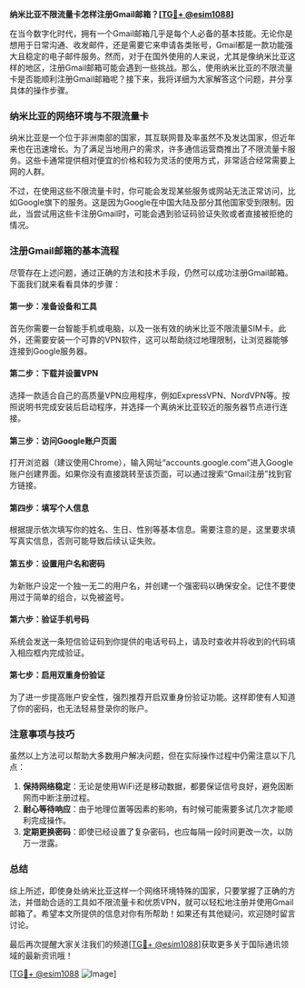 **纳米比亚不限流量卡怎样注册Gmail邮箱？[[TG💪+ @esim1088](https://t.me/s/esim1088)]**

在当今数字化时代，拥有一个Gmail邮箱几乎是每个人必备的基本技能。无论你是想用于日常沟通、收发邮件，还是需要它来申请各类账号，Gmail都是一款功能强大且稳定的电子邮件服务。然而，对于在国外使用的人来说，尤其是像纳米比亚这样的地区，注册Gmail邮箱可能会遇到一些挑战。那么，使用纳米比亚的不限流量卡是否能顺利注册Gmail邮箱呢？接下来，我将详细为大家解答这个问题，并分享具体的操作步骤。

### 纳米比亚的网络环境与不限流量卡

纳米比亚是一个位于非洲南部的国家，其互联网普及率虽然不及发达国家，但近年来也在迅速增长。为了满足当地用户的需求，许多通信运营商推出了不限流量卡服务。这些卡通常提供相对便宜的价格和较为灵活的使用方式，非常适合经常需要上网的人群。

不过，在使用这些不限流量卡时，你可能会发现某些服务或网站无法正常访问，比如Google旗下的服务。这是因为Google在中国大陆及部分其他国家受到限制。因此，当尝试用这些卡注册Gmail时，可能会遇到验证码验证失败或者直接被拒绝的情况。

### 注册Gmail邮箱的基本流程

尽管存在上述问题，通过正确的方法和技术手段，仍然可以成功注册Gmail邮箱。下面我们就来看看具体的步骤：

#### 第一步：准备设备和工具
首先你需要一台智能手机或电脑，以及一张有效的纳米比亚不限流量SIM卡。此外，还需要安装一个可靠的VPN软件，这可以帮助绕过地理限制，让浏览器能够连接到Google服务器。

#### 第二步：下载并设置VPN
选择一款适合自己的高质量VPN应用程序，例如ExpressVPN、NordVPN等。按照说明书完成安装后启动程序，并选择一个离纳米比亚较近的服务器节点进行连接。

#### 第三步：访问Google账户页面
打开浏览器（建议使用Chrome），输入网址“accounts.google.com”进入Google账户创建界面。如果你没有直接跳转至该页面，可以通过搜索“Gmail注册”找到官方链接。

#### 第四步：填写个人信息
根据提示依次填写你的姓名、生日、性别等基本信息。需要注意的是，这里要求填写真实信息，否则可能导致后续认证失败。

#### 第五步：设置用户名和密码
为新账户设定一个独一无二的用户名，并创建一个强密码以确保安全。记住不要使用过于简单的组合，以免被盗号。

#### 第六步：验证手机号码
系统会发送一条短信验证码到你提供的电话号码上，请及时查收并将收到的代码填入相应框内完成验证。

#### 第七步：启用双重身份验证
为了进一步提高账户安全性，强烈推荐开启双重身份验证功能。这样即使有人知道了你的密码，也无法轻易登录你的账户。

### 注意事项与技巧

虽然以上方法可以帮助大多数用户解决问题，但在实际操作过程中仍需注意以下几点：
1. **保持网络稳定**：无论是使用WiFi还是移动数据，都要保证信号良好，避免因断网而中断注册过程。
2. **耐心等待响应**：由于地理位置等因素的影响，有时候可能需要多试几次才能顺利完成操作。
3. **定期更换密码**：即使已经设置了复杂密码，也应每隔一段时间更改一次，以防万一泄露。

### 总结

综上所述，即使身处纳米比亚这样一个网络环境特殊的国家，只要掌握了正确的方法，并借助合适的工具如不限流量卡和优质VPN，就可以轻松地注册并使用Gmail邮箱了。希望本文所提供的信息对你有所帮助！如果还有其他疑问，欢迎随时留言讨论。

最后再次提醒大家关注我们的频道[[TG💪+ @esim1088](https://t.me/s/esim1088)]获取更多关于国际通讯领域的最新资讯哦！

[[TG💪+ @esim1088](https://t.me/s/esim1088) ![Image](https://i.postimg.cc/4NQfJmqS/Snipaste-2025-05-13-00-14-12.png)]
